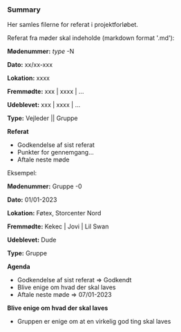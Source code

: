 ### Summary

Her samles filerne for referat i projektforløbet.

Referat fra møder skal indeholde (markdown format '.md'):

**Mødenummer:** *type* -N

**Dato:** xx/xx-xxx

**Lokation:** xxxx

**Fremmødte:** xxx | xxxx | ...

**Udeblevet:** xxx | xxxx | ...

**Type:** Vejleder || Gruppe

**Referat**

- Godkendelse af sist referat
- Punkter for gennemgang...
- Aftale neste møde

Eksempel:

**Mødenummer:** Gruppe -0

**Dato:** 01/01-2023

**Lokation:** Føtex, Storcenter Nord

**Fremmødte:** Kekec | Jovi | Lil Swan

**Udeblevet:** Dude

**Type:** Gruppe

**Agenda**

- Godkendelse af sist referat => Godkendt
- Blive enige om hvad der skal laves
- Aftale neste møde => 07/01-2023

**Blive enige om hvad der skal laves**

- Gruppen er enige om at en virkelig god ting skal laves

